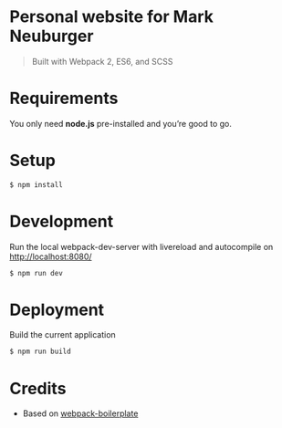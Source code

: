 Personal website for Mark Neuburger
===========

> Built with Webpack 2, ES6, and SCSS

# Requirements
You only need <b>node.js</b> pre-installed and you’re good to go.

# Setup
```sh
$ npm install
```

# Development
Run the local webpack-dev-server with livereload and autocompile on [http://localhost:8080/](http://localhost:8080/)
```sh
$ npm run dev
```
# Deployment
Build the current application
```sh
$ npm run build
```

# Credits
- Based on [webpack-boilerplate](https://github.com/cvgellhorn/webpack-boilerplate)